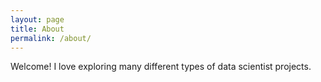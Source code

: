 ```yaml
---
layout: page
title: About
permalink: /about/
---
```


Welcome! I love exploring many different types of data scientist projects.




